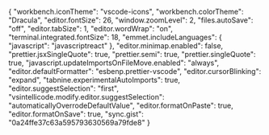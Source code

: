 {
  "workbench.iconTheme": "vscode-icons",
  "workbench.colorTheme": "Dracula",
  "editor.fontSize": 26,
  "window.zoomLevel": 2,
  "files.autoSave": "off",
  "editor.tabSize": 1,
  "editor.wordWrap": "on",
  "terminal.integrated.fontSize": 18,
  "emmet.includeLanguages": {
    "javascript": "javascriptreact"
  },
  "editor.minimap.enabled": false,
  "prettier.jsxSingleQuote": true,
  "prettier.semi": true,
  "prettier.singleQuote": true,
  "javascript.updateImportsOnFileMove.enabled": "always",
  "editor.defaultFormatter": "esbenp.prettier-vscode",
  "editor.cursorBlinking": "expand",
  "tabnine.experimentalAutoImports": true,
  "editor.suggestSelection": "first",
  "vsintellicode.modify.editor.suggestSelection": "automaticallyOverrodeDefaultValue",
  "editor.formatOnPaste": true,
  "editor.formatOnSave": true,
  "sync.gist": "0a24ffe37c63a595793630569a79fde8"
}
